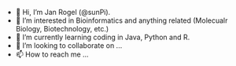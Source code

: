 - 👋 Hi, I’m Jan Rogel (@sunPi).
- 👀 I’m interested in Bioinformatics and anything related (Molecualr Biology, Biotechnology, etc.)
- 🌱 I’m currently learning coding in Java, Python and R. 
- 💞️ I’m looking to collaborate on ...
- 📫 How to reach me ...

<!---
sunPi/sunPi is a ✨ special ✨ repository because its `README.md` (this file) appears on your GitHub profile.
You can click the Preview link to take a look at your changes.
--->
